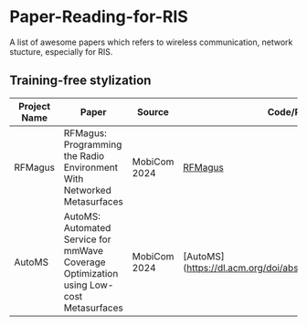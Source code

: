 # Paper-Reading-for-RIS
A list of awesome papers which refers to wireless communication, network stucture, especially for RIS. 

## Training-free stylization

| Project Name | Paper | Source | Code/Project Link | Star | Date | Summary |
|--------------|-------|--------|-------------------|------|------|-----------------|
| RFMagus | RFMagus: Programming the Radio Environment With Networked Metasurfaces | MobiCom 2024 | [RFMagus](https://dl.acm.org/doi/abs/10.1145/3636534.3649347) | - | June 2024 | - |
| AutoMS  |AutoMS: Automated Service for mmWave Coverage Optimization using Low-cost Metasurfaces| MobiCom 2024 |[AutoMS] (https://dl.acm.org/doi/abs/10.1145/3636534.3649347) | - | May 2024 | - | 


